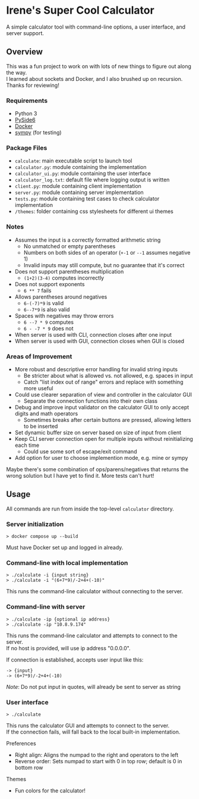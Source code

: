 # Irene's Super Cool Calculator
A simple calculator tool with command-line options, a user interface, and server support.

## Overview
This was a fun project to work on with lots of new things to figure out along the way.\
I learned about sockets and Docker, and I also brushed up on recursion.\
Thanks for reviewing!

### Requirements
- Python 3
- [PySide6](https://pypi.org/project/PySide6/)
- [Docker](https://www.docker.com/)
- [sympy](https://www.sympy.org/en/index.html) (for testing)

### Package Files
- `calculate`: main executable script to launch tool
- `calculator.py`: module containing the implementation
- `calculator_ui.py`: module containing the user interface
- `calculator_log.txt`: default file where logging output is written
- `client.py`: module containing client implementation
- `server.py`: module containing server implementation
- `tests.py`: module containing test cases to check calculator implementation
- `/themes`: folder containing css stylesheets for different ui themes

### Notes
- Assumes the input is a correctly formatted arithmetic string
    - No unmatched or empty parentheses
    - Numbers on both sides of an operator (`+-1` or `--1` assumes negative 1)
    - Invalid inputs may still compute, but no guarantee that it's correct
- Does not support parentheses multiplication
    - `(1+2)(3-4)` computes incorrectly
- Does not support exponents
    - `6 ** 7` fails
- Allows parentheses around negatives
    - `6-(-7)*9` is valid
    - `6--7*9` is also valid
- Spaces with negatives may throw errors
    - `6 --7 * 9` computes
    - `6 - -7 * 9` does not
- When server is used with CLI, connection closes after one input
- When server is used with GUI, connection closes when GUI is closed

### Areas of Improvement

- More robust and descriptive error handling for invalid string inputs
    - Be stricter about what is allowed vs. not allowed, e.g. spaces in input
    - Catch "list index out of range" errors and replace with something more useful
- Could use clearer separation of view and controller in the calculator GUI
    - Separate the connection functions into their own class
- Debug and improve input validator on the calculator GUI to only accept digits and math operators
    - Sometimes breaks after certain buttons are pressed, allowing letters to be inserted
- Set dynamic buffer size on server based on size of input from client
- Keep CLI server connection open for multiple inputs without reinitializing each time
    - Could use some sort of escape/exit command
- Add option for user to choose implemention mode, e.g. mine or sympy

Maybe there's some combination of ops/parens/negatives that returns the wrong solution but I have yet to find it. More tests can't hurt!

## Usage

All commands are run from inside the top-level `calculator` directory.

### Server initialization
    > docker compose up --build

Must have Docker set up and logged in already.

### Command-line with local implementation
    > ./calculate -i {input string}
    > ./calculate -i "(6+7*9)/-2+4+(-10)"

This runs the command-line calculator without connecting to the server.

### Command-line with server
    > ./calculate -ip {optional ip address}
    > ./calculate -ip "10.8.9.174"

This runs the command-line calculator and attempts to connect to the server.\
If no host is provided, will use ip address "0.0.0.0".

If connection is established, accepts user input like this:

    -> {input}
    -> (6+7*9)/-2+4+(-10)

*Note*: Do not put input in quotes, will already be sent to server as string

### User interface
    > ./calculate

This runs the calculator GUI and attempts to connect to the server.\
If the connection fails, will fall back to the local built-in implementation.

Preferences
- Right align: Aligns the numpad to the right and operators to the left
- Reverse order: Sets numpad to start with 0 in top row; default is 0 in bottom row

Themes
- Fun colors for the calculator!
